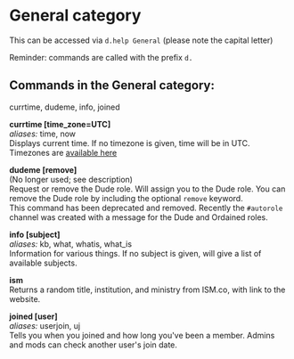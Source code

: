 # General category
This can be accessed via `d.help General` (please note the capital letter)

Reminder: commands are called with the prefix `d.`

## Commands in the General category:
  currtime, dudeme, info, joined

**currtime [time_zone=UTC]**  
*aliases:* time, now  
Displays current time. If no timezone is given, time will be in UTC. Timezones are [available here](../master/extra/timezones.txt)

**dudeme [remove]**  
(No longer used; see description)  
Request or remove the Dude role. Will assign you to the Dude role. You can remove the Dude role by including the optional `remove` keyword.  
This command has been deprecated and removed. Recently the `#autorole` channel was created with a message for the Dude and Ordained roles. 

**info [subject]**  
*aliases:* kb, what, whatis, what_is  
Information for various things. If no subject is given, will give a list of available subjects.

**ism**  
Returns a random title, institution, and ministry from ISM.co, with link to the website.

**joined [user]**  
*aliases:* userjoin, uj  
Tells you when you joined and how long you've been a member. Admins and mods can check another user's join date.


